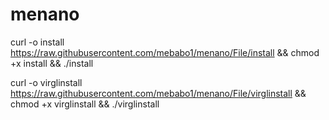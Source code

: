 # menano
curl -o install https://raw.githubusercontent.com/mebabo1/menano/File/install && chmod +x install && ./install

curl -o virglinstall https://raw.githubusercontent.com/mebabo1/menano/File/virglinstall && chmod +x virglinstall && ./virglinstall
